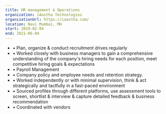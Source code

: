 ```yaml
---
title: HR management & Operations
organization: iAastha Technologies
organizationUrl: https://iaastha.com/
location: Navi Mumbai, MH
start: 2019-02-04
end: 2021-06-04
---
```


* •	Plan, organize & conduct recruitment drives regularly
* •	Worked closely with business managers to gain a comprehensive understanding of the company's hiring needs for each position, meet competitive hiring goals & expectations
* •	Payroll Management
* •	Company policy and employee needs and retention strategy. 
* •	Worked independently or with minimal supervision, think & act strategically and tactfully in a fast-paced environment
* •	Sourced profiles through different platforms, use assessment tools to screen, shortlist & interview & capture detailed feedback & business recommendation
* •	Coordinated with vendors 